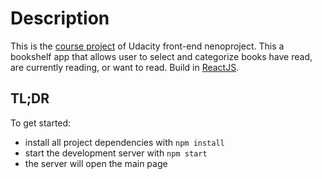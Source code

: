 # Description

This is the [course project](https://review.udacity.com/#!/rubrics/918/view) of Udacity front-end nenoproject. This a bookshelf app that allows user to select and categorize books have read, are currently reading, or want to read. Build in [ReactJS](https://reactjs.org/).

## TL;DR

To get started:

* install all project dependencies with `npm install`
* start the development server with `npm start`
* the server will open the main page




